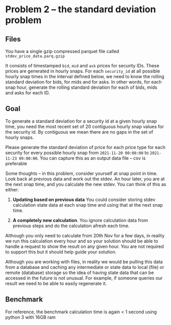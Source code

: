 # Problem 2 – the standard deviation problem

## Files

You have a single gzip compressed parquet file called `stdev_price_data.parq.gzip`

It consists of timestamped `bid`, `mid` and `ask` prices for security IDs. These prices are generated in hourly snaps. For each `security_id` at all possible hourly snap times in the interval defined below, we need to know the rolling standard deviation for bids, for mids and for asks. In other words, for each snap hour, generate the rolling standard deviation for each of bids, mids and asks for each ID.

## Goal

To generate a standard deviation for a security id at a given hourly snap time, you need the most recent set of 20 contiguous hourly snap values for the security id. By contiguous we mean there are no gaps in the set of hourly snaps.

Please generate the standard deviation of price for each price type for each security for every possible hourly snap from `2021-11-20 00:00:00` to `2021-11-23 09:00:00`. You can capture this as an output data file – csv is preferable

Some thoughts – in this problem, consider yourself at snap point in time. Look back at previous data and work out the stdev. An hour later, you are at the next snap time, and you calculate the new stdev. You can think of this as either:

1. **Updating based on previous data**
   You could consider storing stdev calculation state data at each snap time and using that at the next snap time.

2. **A completely new calculation**.
   You ignore calculation data from previous steps and do the calculation afresh each time.

Although you only need to calculate from 20th Nov for a few days, in reality we run this calculation every hour and so your solution should be able to handle a request to show the result on any given hour. You are not required to support this but it should help guide your solution.

Although you are working with files, in reality we would be pulling this data from a database and caching any intermediate or state data to local (file) or remote (database) storage so the idea of having state data that can be accessed in the future is not unusual. For example, if someone queries our result we need to be able to easily regenerate it.

## Benchmark

For reference, the benchmark calculation time is again < 1 second using python 3 with 16GB ram